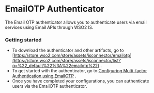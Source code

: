 # EmailOTP Authenticator

The Email OTP authenticator allows you to authenticate users via email
services using Email APIs through WSO2 IS.

### Getting started

-   To download the authenticator and other artifacts, go to
    [https://store.wso2.com/store/assets/isconnector/emailotp](https://store.wso2.com/store/assets/isconnector/list?q=%22_default%22%3A%22emailotp%22)
    .
-   To get started with the authenticator, go to [Configuring
    Multi-factor Authentication using
    EmailOTP](_Configuring_Multi-factor_Authentication_using_EmailOTP_)
    .
-   Once you have completed your configurations, you can authenticate
    users via the EmailOTP authenticator.
